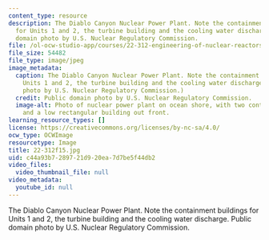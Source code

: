 ```yaml
---
content_type: resource
description: The Diablo Canyon Nuclear Power Plant. Note the containment buildings
  for Units 1 and 2, the turbine building and the cooling water discharge. Public
  domain photo by U.S. Nuclear Regulatory Commission.
file: /ol-ocw-studio-app/courses/22-312-engineering-of-nuclear-reactors-fall-2015/c44a93b7289721d920ea7d7be5f44db2_22-312f15.jpg
file_size: 54482
file_type: image/jpeg
image_metadata:
  caption: The Diablo Canyon Nuclear Power Plant. Note the containment buildings for
    Units 1 and 2, the turbine building and the cooling water discharge. (Public domain
    photo by U.S. Nuclear Regulatory Commission.)
  credit: Public domain photo by U.S. Nuclear Regulatory Commission.
  image-alt: Photo of nuclear power plant on ocean shore, with two containment domes
    and a low rectangular building out front.
learning_resource_types: []
license: https://creativecommons.org/licenses/by-nc-sa/4.0/
ocw_type: OCWImage
resourcetype: Image
title: 22-312f15.jpg
uid: c44a93b7-2897-21d9-20ea-7d7be5f44db2
video_files:
  video_thumbnail_file: null
video_metadata:
  youtube_id: null
---
```

The Diablo Canyon Nuclear Power Plant. Note the containment buildings for Units 1 and 2, the turbine building and the cooling water discharge. Public domain photo by U.S. Nuclear Regulatory Commission.